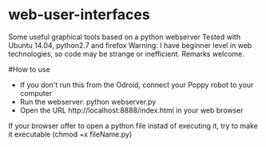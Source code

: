 # web-user-interfaces
Some useful graphical tools based on a python webserver
Tested with Ubuntu 14.04, python2.7 and firefox
Warning: I have beginner level in web technologies, so code may be strange or inefficient. Remarks welcome.

#How to use
- If you don't run this from the Odroid, connect your Poppy robot to your computer
- Run the webserver: python webserver.py
- Open the URL http://localhost:8888/index.html in your web browser

If your browser offer to open a python file instad of executing it, try to make it executable (chmod +x fileName.py)